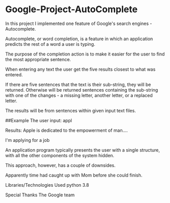 # Google-Project-AutoComplete

In this project I implemented one feature of Google's search engines - Autocomplete.

Autocomplete, or word completion, is a feature in which an application predicts the rest of a word a user is typing.

The purpose of the completion action is to make it easier for the user to find the most appropriate sentence.

When entering any text the user get the five results closest to what was entered.

If there are five sentences that the text is their sub-string, they will be returned. Otherwise will be returned sentences containing the sub-string with one of the changes - a missing letter, another letter, or a replaced letter.

The results will be from sentences within given input text files.

##Example
The user input:
appl

Results:
Apple is dedicated to the empowerment of man....

I'm applying for a job

An application program typically presents the user with a single structure, with all the other components of the system hidden.

This approach, however, has a couple of downsides.

Apparently time had caught up with Mom before she could finish.

Libraries/Technologies Used
python 3.8

Special Thanks
The Google team
